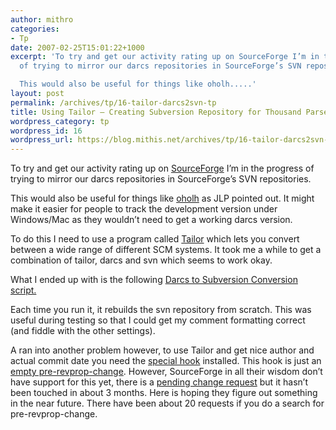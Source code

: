 ```yaml
---
author: mithro
categories:
- Tp
date: 2007-02-25T15:01:22+1000
excerpt: 'To try and get our activity rating up on SourceForge I’m in the progress
  of trying to mirror our darcs repositories in SourceForge’s SVN repositories.

  This would also be useful for things like oholh.....'
layout: post
permalink: /archives/tp/16-tailor-darcs2svn-tp
title: Using Tailor – Creating Subversion Repository for Thousand Parsec
wordpress_category: tp
wordpress_id: 16
wordpress_url: https://blog.mithis.net/archives/tp/16-tailor-darcs2svn-tp
---
```


<div >
<p>To try and get our activity rating up on <a href="http://www.sf.net/projects/thousandparsec">SourceForge</a> I’m in the progress of trying to mirror our darcs repositories in SourceForge’s SVN repositories.</p>
<p>This would also be useful for things like <a href="http://www.ohloh.net/projects/3679">oholh</a> as JLP pointed out. It might make it easier for people to track the development version under Windows/Mac as they wouldn’t need to get a working darcs version.</p>
<p>To do this I need to use a program called <a href="http://progetti.arstecnica.it/tailor">Tailor</a> which lets you convert between a wide range of different SCM systems. It took me a while to get a combination of tailor, darcs and svn which seems to work okay.</p>
<p>What I ended up with is the following <a href="http://blog.mithis.net/wp-content/uploads/2007/02/darcs2svn-start.sh" title="Darcs to Subversion Conversion script.">Darcs to Subversion Conversion script.</a></p>
<p>Each time you run it, it rebuilds the svn repository from scratch. This was useful during testing so that I could get my comment formatting correct (and fiddle with the other settings).</p>
<p>A ran into another problem however, to use Tailor and get nice author and actual commit date you need the <a href="http://progetti.arstecnica.it/tailor/browser/README#L806">special hook</a> installed. This hook is just an <a href="http://svnbook.red-bean.com/en/1.0/ch05s02.html#svn-ch-5-sect-2.1">empty pre-revprop-change</a>. However, SourceForge in all their wisdom don’t have support for this yet, there is a <a href="https://sourceforge.net/tracker/?func=detail&aid=1480553&group_id=1&atid=350001">pending change request</a> but it hasn’t been touched in about 3 months. Here is hoping they figure out something in the near future. There have been about 20 requests if you do a search for pre-revprop-change.</p>
</div>